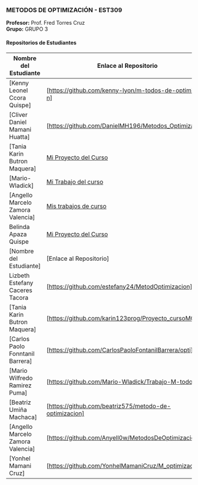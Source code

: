 
### METODOS DE OPTIMIZACIÓN - EST309
**Profesor:** Prof. Fred Torres Cruz  
**Grupo:** GRUPO 3

#### Repositorios de Estudiantes
| Nombre del Estudiante | Enlace al Repositorio |
|--------------|-----------------|
| [Kenny Leonel Ccora Quispe] | [https://github.com/kenny-lyon/m-todos-de-optimizaci-n] |
| [Cliver Daniel Mamani Huatta] | [https://github.com/DanielMH196/Metodos_Optimizacion] |
| [Tania Karin Butron Maquera] | [Mi Proyecto del Curso](https://github.com/karin123prog/Proyecto_cursoMO.git) |
| [Mario-Wladick] | [Mi Trabajo del curso](https://github.com/Mario-Wladick/Trabajo-M-todos-) |
| [Angello Marcelo Zamora Valencia] | [Mis trabajos de curso](https://github.com/Anyell0w/MetodosDeOptimizacion) |
| Belinda Apaza Quispe | [Mi Proyecto del Curso](https://github.com/Beli468/Proyecto_cursoMo) |
| [Nombre del Estudiante] | [Enlace al Repositorio] |
| Lizbeth Estefany Caceres Tacora | [https://github.com/estefany24/MetodOptimizacion] |
| [Tania Karin Butron Maquera] | [https://github.com/karin123prog/Proyecto_cursoMO] |
| [Carlos Paolo Fonntanil Barrera] | [https://github.com/CarlosPaoloFontanilBarrera/opti] |
| [Mario Wilfredo Ramirez Puma] | [https://github.com/Mario-Wladick/Trabajo-M-todos-] |
| [Beatriz Umiña Machaca] | [https://github.com/beatriz575/metodo-de-optimizacion] |
| [Angello Marcelo Zamora Valencia] | [https://github.com/Anyell0w/MetodosDeOptimizacion] |
| [Yonhel Mamani Cruz] | [https://github.com/YonhelMamaniCruz/M_optimizacion] |
